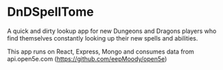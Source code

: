 # DnDSpellTome
A quick and dirty lookup app for new Dungeons and Dragons players who find themselves constantly looking up their new spells and abilities.

This app runs on React, Express, Mongo and consumes data from api.open5e.com (https://github.com/eepMoody/open5e)
